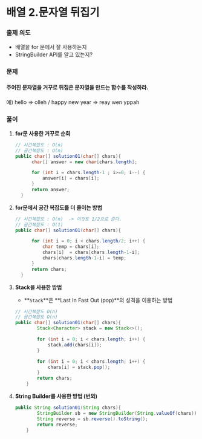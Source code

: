 # 배열 2.문자열 뒤집기

### 출제 의도

- 배열을 for 문에서 잘 사용하는지
- StringBuilder API를 알고 있는지?

###  문제 
#### 주어진 문자열을 거꾸로 뒤집은 문자열을 만드는 함수를 작성하라.

예) hello => olleh /  happy new year => reay wen yppah

### 풀이

1. **for문 사용한 거꾸로 순회**

    ```java
    // 시간복잡도 : O(n)
    // 공간복잡도 : O(n)
    public char[] solution01(char[] chars){
          char[] answer = new char[chars.length];

          for (int i = chars.length-1 ; i>=0; i--) {
              answer[i] = chars[i];
          }
          return answer;
      }
    ```

2. **for문에서 공간 복잡도를 더 줄이는 방법**

    ```java
    // 시간복잡도 : O(n)  -> 이것도 1/2으로 준다.  
    // 공간복잡도 : O(1)
    public char[] solution01(char[] chars){

          for (int i = 0; i < chars.length/2; i++) {
              char temp = chars[i];
              chars[i]  = chars[chars.length-1-i];
              chars[chars.length-1-i] = temp;
          }
          return chars;
      }
    ```

3. **Stack을 사용한 방법**
    - **`Stack`**은 **Last In Fast Out (pop)**의 성격을 이용하는 방법

    ```java
    // 시간복잡도 O(n)
    // 공간복잡도 O(n)
    public char[] solution01(char[] chars){
            Stack<Character> stack = new Stack<>();

            for (int i = 0; i < chars.length; i++) {
                stack.add(chars[i]);
            }

            for (int i = 0; i < chars.length; i++) {
                chars[i] = stack.pop();
            }
            return chars;
        }
    ```

4. **String Builder를 사용한 방법 (번외)**

    ```java
    public String solution01(String chars){
            StringBuilder sb = new StringBuilder(String.valueOf(chars));
            String reverse = sb.reverse().toString();
            return reverse;
        }
    ```
